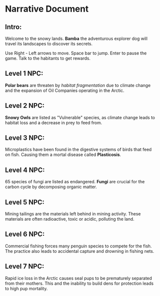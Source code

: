 # Narrative Document

## Intro:
Welcome to the snowy lands.
**Bamba** the adventurous explorer dog will travel its landscapes to discover its secrets.

Use Right - Left arrows to move.
Space bar to jump.  Enter to pause the game. Talk to the habitants to get rewards.

## Level 1 NPC:

**Polar bears** are threaten by *habitat fragmentation* due to climate change and the expansion of Oil Companies operating in the Arctic.

## Level 2 NPC:

**Snowy Owls** are listed as "Vulnerable" species, as climate change leads to habitat loss and a decrease in prey to feed from.

## Level 3 NPC:

Microplastics have been found in the digestive systems of birds that feed on fish. Causing them a mortal disease called **Plasticosis**.

## Level 4 NPC:

65 species of fungi are listed as endangered. **Fungi** are crucial for the carbon cycle by decomposing organic matter.

## Level 5 NPC:
Mining tailings are the materials left behind in mining activity. These materials are often radioactive, toxic or acidic, polluting the land.

## Level 6 NPC:
Commercial fishing forces many penguin species to compete for the fish. The practice also leads to accidental capture and drowning in fishing nets.

## Level 7 NPC:
Rapid ice loss in the Arctic causes seal pups to be prematurely separated from their mothers. This and the inability to build dens for protection leads to high pup mortality.